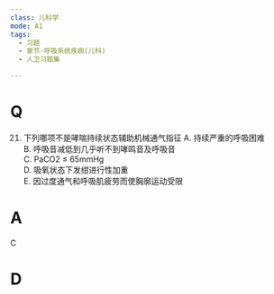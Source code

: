 ```yaml
---
class: 儿科学
mode: A1
tags:
  - 习题
  - 章节-呼吸系统疾病(儿科)
  - 人卫习题集

---
```


# Q
21. 下列哪项不是哮喘持续状态辅助机械通气指征
A. 持续严重的呼吸困难  
B. 呼吸音减低到几乎听不到哮鸣音及呼吸音  
C. PaCO2 ≤ 65mmHg  
D. 吸氧状态下发绀进行性加重  
E. 因过度通气和呼吸肌疲劳而使胸廓运动受限
# A
C
# D
